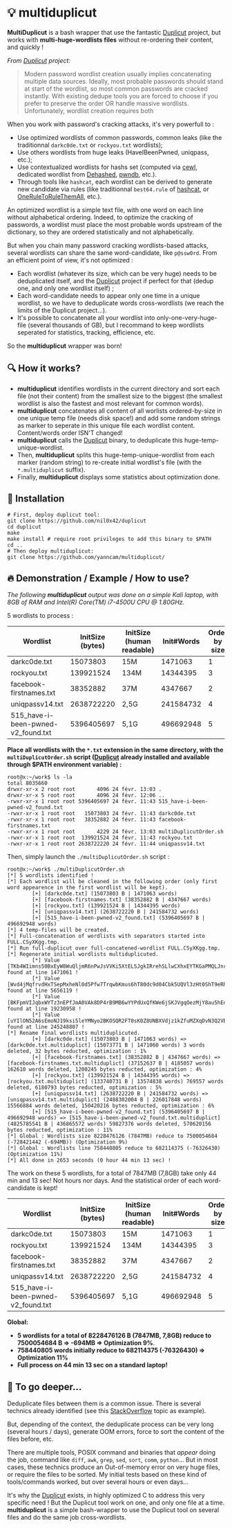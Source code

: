 # :bulb: multiduplicut

**MultiDuplicut** is a bash wrapper that use the fantastic [Duplicut](https://github.com/nil0x42/duplicut) project, but works with **multi-huge-wordlists files** without re-ordering their content, and quickly !

_From [Duplicut](https://github.com/nil0x42/duplicut) project:_
> Modern password wordlist creation usually implies concatenating multiple data sources.
> Ideally, most probable passwords should stand at start of the wordlist, so most common passwords are cracked instantly.
> With existing dedupe tools you are forced to choose if you prefer to preserve the order OR handle massive wordlists.
> Unfortunately, wordlist creation requires both

When you work with password's cracking attacks, it's very powerfull to :
- Use optimized wordlists of common passwords, common leaks (like the traditionnal `darkc0de.txt` or `rockyou.txt` wordlists);
- Use others wordlists from huge leaks (HaveIBeenPwned, uniqpass, etc.);
- Use contextualized wordlists for hashs set (computed via [cewl](https://www.kali.org/tools/cewl/), dedicated wordlist from [Dehashed](https://www.dehashed.com/), [pwndb](https://github.com/davidtavarez/pwndb), etc.).
- Through tools like `hashcat`, each wordlist can be derived to generate new candidate via rules (like traditionnal `best64.rule` of [hashcat](https://hashcat.net/), or [OneRuleToRuleThemAll](https://github.com/NotSoSecure/password_cracking_rules), etc.).

An optimized wordlist is a simple text file, with one word on each line without alphabetical ordering. Indeed, to optimize the cracking of passwords, a wordlist must place the most probable words upstream of the dictionary, so they are ordered statistically and not alphabetically.

But when you chain many password cracking wordlists-based attacks, several wordlists can share the same word-candidate, like `p@ssw0rd`. From an efficient point of view, it's not optimized :

- Each wordlist (whatever its size, which can be very huge) needs to be deduplicated itself, and the [Duplicut](https://github.com/nil0x42/duplicut) project if perfect for that (dedup one, and only one wordlist itself) ;
- Each word-candidate needs to appear only one time in a unique wordlist, so we have to deduplicate words cross-wordlists (we reach the limits of the Duplicut project...).
- It's possible to concatenate all your wordlist into only-one-very-huge-file (several thousands of GB), but I recommand to keep wordlists seperated for statistics, tracking, efficience, etc.

So the **multiduplicut** wrapper was born!

## :mag: How it works?

- **multiduplicut** identifies wordlists in the current directory and sort each file (not their content) from the smallest size to the biggest (the smallest wordlist is also the fastest and most relevant for common words).
- **multiduplicut** concatenates all content of all worlists ordered-by-size in one unique temp file (needs disk space!) and add some random strings as marker to seperate in this unique file each wordlist content. Content/words order ISN'T changed!
- **multiduplicut** calls the [Duplicut](https://github.com/nil0x42/duplicut) binary, to deduplicate this huge-temp-unique-wordlist.
- Then, **multiduplicut** splits this huge-temp-unique-wordlist from each marker (random string) to re-create initial wordlist's file (with the `*.multiduplicut` suffix).
- Finally, **multiduplicut** displays some statistics about optimization done.

## :hammer: Installation

```
# First, deploy duplicut tool:
git clone https://github.com/nil0x42/duplicut
cd duplicut
make
make install # require root privileges to add this binary to $PATH
cd ..
# Then deploy multiduplicut:
git clone https://github.com/yanncam/multiduplicut/
```

## :fire: Demonstration / Example / How to use?

_The following **multiduplicut** output was done on a simple Kali laptop, with 8GB of RAM and Intel(R) Core(TM) i7-4500U CPU @ 1.80GHz._

5 wordlists to process :

| Wordlist                            | InitSize (bytes)  | InitSize (human readable)   | Init#Words  | Order by size |
| -------------                       |-------------      | -----                       | ------      | ------        |
| darkc0de.txt                        | 15073803          | 15M                         | 1471063     | 1             |
| rockyou.txt                         | 139921524         | 134M                        | 14344395    | 3             |
| facebook-firstnames.txt             | 38352882          | 37M                         | 4347667     | 2             |
| uniqpassv14.txt                     | 2638722220        | 2,5G                        | 241584732   | 4             |
| 515_have-i-been-pwned-v2_found.txt  | 5396405697        | 5,1G                        | 496692948   | 5             |

**Place all wordlists with the `*.txt` extension in the same directory, with the `multiDuplicutOrder.sh` script ([Duplicut](https://github.com/nil0x42/duplicut) already installed and available through $PATH environment variable) :**

```
root@x:~/work$ ls -la
total 8035660
drwxr-xr-x 2 root root       4096 24 févr. 13:03 .
drwxr-xr-x 5 root root       4096 24 févr. 12:06 ..
-rwxr-xr-x 1 root root 5396405697 24 févr. 11:43 515_have-i-been-pwned-v2_found.txt
-rwxr-xr-x 1 root root   15073803 24 févr. 11:43 darkc0de.txt
-rwxr-xr-x 1 root root   38352882 24 févr. 11:43 facebook-firstnames.txt
-rwxr-xr-x 1 root root       4229 24 févr. 13:03 multiDuplicutOrder.sh
-rwxr-xr-x 1 root root  139921524 24 févr. 11:43 rockyou.txt
-rwxr-xr-x 1 root root 2638722220 24 févr. 11:44 uniqpassv14.txt
```

Then, simply launch the `./multiDuplicutOrder.sh` script :

```
root@x:~/work$ ./multiDuplicutOrder.sh
[*] 5 wordlists identified !
[*] Each wordlist will be cleaned in the following order (only first word appearence in the first wordlist will be kept).
        [+] [darkc0de.txt] (15073803 B | 1471063 words)
        [+] [facebook-firstnames.txt] (38352882 B | 4347667 words)
        [+] [rockyou.txt] (139921524 B | 14344395 words)
        [+] [uniqpassv14.txt] (2638722220 B | 241584732 words)
        [+] [515_have-i-been-pwned-v2_found.txt] (5396405697 B | 496692948 words)
[*] 4 temp-files will be created.
[*] Full-concatenation of wordlists with separators started into FULL.CSyXKgg.tmp.
[*] Run full-duplicut over full-concatened-wordlist FULL.CSyXKgg.tmp.
[*] Regenerate initial wordlists multiduplicuted.
        [*] Value [TKb4WIimns50BxEyW8WuQljmR6nPwJsVVKi5XtELSJgkIRrehSLlwCXhxEYTKGaPMQLJnrYrdgDzmYy8bunSrUR9nTZRumbCdpTH] found at line 1471061 !
        [*] Value [Wvd4jMqfrvdHxTSepMxheNl0d5Pfw7TrqwbKmus6hT80dc9d04Cbk5UQVl3zHt0ShT9eRhEYKducxnxZWXKfEvYb8vaRBTRdWuzd] found at line 5656119 !
        [*] Value [BKFpmVIJqbxWYTz3nEPfJmA0VAk8DP4rB9MB6wYYPdUxQfKWe6jSKJVgqOezMjY8au5hEnAzN1rrngNOMQXjxroHZ9xyslohZXIL] found at line 19230958 !
        [*] Value [uYIlON52A6sEmoNJ19ksi5leYMNyo2BKOSQR2FT0sK0Z8UNBXVdjz1kZfuMZXqDvN3Q2VBL2xZ7lY4rC9kWE1mMNhJRMMaCYYCd6] found at line 245248807 !
[*] Rename final wordlists multiduplicuted.
        [+] [darkc0de.txt] (15073803 B | 1471063 words) => [darkc0de.txt.multiduplict] (15073771 B | 1471060 words) 3 words deleted, 32 bytes reducted, optimization : 1%
        [+] [facebook-firstnames.txt] (38352882 B | 4347667 words) => [facebook-firstnames.txt.multiduplict] (37152637 B | 4185057 words) 162610 words deleted, 1200245 bytes reducted, optimization : 4%
        [+] [rockyou.txt] (139921524 B | 14344395 words) => [rockyou.txt.multiduplict] (133740731 B | 13574838 words) 769557 words deleted, 6180793 bytes reducted, optimization : 5%
        [+] [uniqpassv14.txt] (2638722220 B | 241584732 words) => [uniqpassv14.txt.multiduplict] (2488302004 B | 226017848 words) 15566884 words deleted, 150420216 bytes reducted, optimization : 6%
        [+] [515_have-i-been-pwned-v2_found.txt] (5396405697 B | 496692948 words) => [515_have-i-been-pwned-v2_found.txt.multiduplict] (4825785541 B | 436865572 words) 59827376 words deleted, 570620156 bytes reducted, optimization : 11%
[*] Global : Wordlists size 8228476126 (7847MB) reduce to 7500054684 (-728421442 (-694MB)) (Optimization 9%)
[*] Global : Wordlists line 758440805 reduce to 682114375 (-76326430) (Optimization 11%)
[*] All done in 2653 seconds (0 hour 44 min 13 sec) !
```

The work on these 5 wordlists, for a total of 7847MB (7,8GB) take only 44 min and 13 sec! Not hours nor days. And the statistical order of each word-candidate is kept!

| Wordlist                            | InitSize (bytes)  | InitSize (human readable)   | Init#Words  | Order by size | NewSize (bytes)    | New#Words  | %Optim  |
| -------------                       |-------------      | -----                       | ------      | ------        | ------      | ------      | ------  |
| darkc0de.txt                        | 15073803          | 15M                         | 1471063     | 1             | 15073771    | 1471060     | 1%      |
| rockyou.txt                         | 139921524         | 134M                        | 14344395    | 3             | 133740731   | 13574838    | 5%      |
| facebook-firstnames.txt             | 38352882          | 37M                         | 4347667     | 2             | 37152637    | 4185057     | 4%      |
| uniqpassv14.txt                     | 2638722220        | 2,5G                        | 241584732   | 4             | 2488302004  | 226017848   | 6%      |
| 515_have-i-been-pwned-v2_found.txt  | 5396405697        | 5,1G                        | 496692948   | 5             | 4825785541  | 436865572   | 11%     |

**Global:**
- **5 wordlists for a total of 8228476126 B (7847MB, 7,8GB) reduce to 7500054684 B => -694MB => Optimization 9%**.
- **758440805 words initially reduce to 682114375 (-76326430) => Optimization 11%**
- **Full process on 44 min 13 sec on a standard laptop!**

## :toolbox: To go deeper...

Deduplicate files between them is a common issue. There is several technics already identified (see this [StackOverflow](https://stackoverflow.com/questions/4366533/how-to-remove-the-lines-which-appear-on-file-b-from-another-file-a) topic as example).

But, depending of the context, the deduplicate process can be very long (several hours / days), generate OOM errors, force to sort the content of the files before, etc.

There are multiple tools, POSIX command and binaries that _appear_ doing the job, command like `diff`, `awk`, `grep`, `sed`, `sort`, `comm`, `python`...
But in most cases, these technics produce an Out-of-memory error on very huge files, or require the files to be sorted. My initial tests based on these kind of tools/commands worked, but over several hours or even days...

It's why the [Duplicut](https://github.com/nil0x42/duplicut) exists, in highly optimized C to address this very specific need !
But the Duplicut tool work on one, and only one file at a time.
**multiduplicut** is a simple bash-wrapper to use the Duplicut tool on several files and do the same job cross-wordlists.



